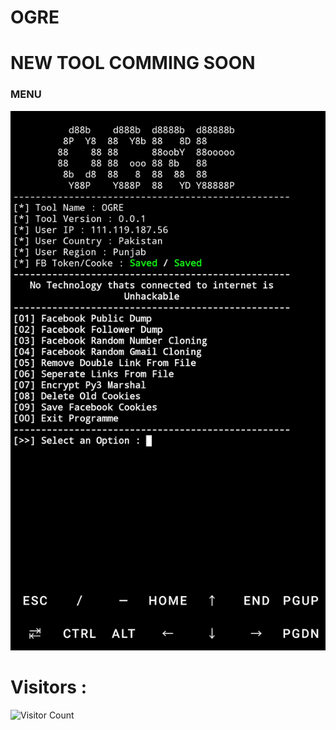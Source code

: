# OGRE
# NEW TOOL COMMING SOON
### MENU
![template](https://github.com/RED-DEMON-ANNOS/OGRE/blob/main/Screenshot/Screenshot_20221024-145339.jpg)

# Visitors :


![Visitor Count](https://profile-counter.glitch.me/RED-DEMON-ANNOS/count.svg)
